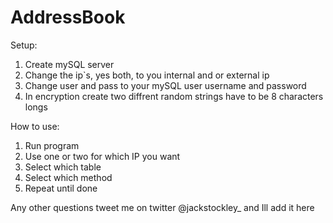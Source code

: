 # AddressBook
Setup:
1. Create mySQL server
2. Change the ip`s, yes both, to you internal and or external ip
3. Change user and pass to your mySQL user username and password
4. In encryption create two diffrent random strings have to be 8 characters longs 

How to use:
1. Run program
2. Use one or two for which IP you want
3. Select which table
4. Select which method
5. Repeat until done

Any other questions tweet me on twitter @jackstockley_ and Ill add it here
